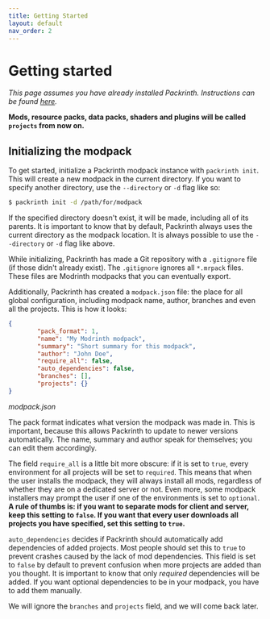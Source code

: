 ```yaml
---
title: Getting Started
layout: default
nav_order: 2
---
```


# Getting started
_This page assumes you have already installed Packrinth.
Instructions can be found [here](/#installation)._

__Mods, resource packs, data packs, shaders and plugins will be called `projects` from now on.__

## Initializing the modpack
To get started, initialize a Packrinth modpack instance with `packrinth init`.
This will create a new modpack in the current directory.
If you want to specify another directory, use the `--directory` or `-d` flag like so:
```bash
$ packrinth init -d /path/for/modpack
```
If the specified directory doesn't exist, it will be made, including all of its parents.
It is important to know that by default, Packrinth always uses the current directory as the
modpack location. It is always possible to use the `--directory` or `-d` flag like above.

While initializing, Packrinth has made a Git repository with a `.gitignore` file
(if those didn't already exist). The `.gitignore` ignores all `*.mrpack` files. These files are
Modrinth modpacks that you can eventually export.

Additionally, Packrinth has created a `modpack.json` file: the place for all global configuration,
including modpack name, author, branches and even all the projects. This is how it looks:
```json
{
        "pack_format": 1,
        "name": "My Modrinth modpack",
        "summary": "Short summary for this modpack",
        "author": "John Doe",
        "require_all": false,
        "auto_dependencies": false,
        "branches": [],
        "projects": {}
}
```
_modpack.json_

The pack format indicates what version the modpack was made in. This is important, because
this allows Packrinth to update to newer versions automatically.
The name, summary and author speak for themselves; you can edit them accordingly.

The field `require_all` is a little bit more obscure: if it is set to `true`, every environment
for all projects will be set to `required`. This means that when the user installs the modpack,
they will always install all mods, regardless of whether they are on a dedicated server or not.
Even more, some modpack installers may prompt the user if one of the environments is set to
`optional`. __A rule of thumbs is: if you want to separate mods for client and server, keep this
setting to `false`. If you want that every user downloads all projects you have specified, set
this setting to `true`.__

`auto_dependencies` decides if Packrinth should automatically add dependencies of added projects.
Most people should set this to `true` to prevent crashes caused by the lack of mod dependencies.
This field is set to `false` by default to prevent confusion when more projects are added than
you thought. It is important to know that only _required_ dependencies will be added.
If you want optional dependencies to be in your modpack, you have to add them manually.

We will ignore the `branches` and `projects` field, and we will come back later.